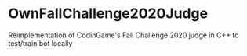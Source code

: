 # OwnFallChallenge2020Judge

Reimplementation of CodinGame's Fall Challenge 2020 judge in C++ to test/train bot locally
